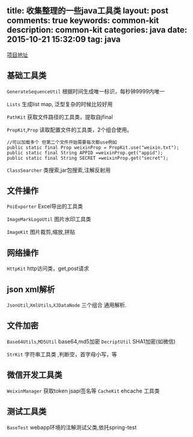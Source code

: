 title: 收集整理的一些java工具类
layout: post
comments: true
keywords: common-kit
description: common-kit
categories: java
date: 2015-10-21 15:32:09
tag: java
---

[项目地址](https://github.com/keeleys/common-kit)

## 基础工具类

`GenerateSequenceUtil` 根据时间生成唯一标识，每秒钟9999内唯一

`Lists` 生成list map, 泛型复杂的时候比较好用

`PathKit` 获取文件路径的工具类，提取自jfinal

`PropKit`,`Prop` 读取配置文件的工具类，2个组合使用。
```
//可以加载多个 但第二个文件开始需要每次都use例如
public static final Prop weixinProp = PropKit.use("weixin.txt");
public static final String APPID =weixinProp.get("appid");
public static final String SECRET =weixinProp.get("secret");
```

`ClassSearcher`  类搜索,jar包搜索,注解反射用

## 文件操作

`PoiExporter` Excel导出的工具类 

`ImageMarkLogoUtil` 图片水印工具类 

`ImageKit` 图片裁剪,缩放,拼贴


## 网络操作

`HttpKit` http访问类，get,post请求

## json xml解析
`JsonUtil`,`XmlUtils`,`XJDataNode` 三个组合 通用解析.



## 文件加密
`Base64Utils`,`MD5Util` base64,md5加密
`DecriptUtil` SHA1加密(如微信)

`StrKit` 字符串工具类 ,判断空，首字母小写，等

## 微信开发工具类
`WeixinManager` 获取token jsapi签名等
`CacheKit` ehcache 工具类
## 测试工具类

`BaseTest` webapp环境的注解测试父类,依托spring-test
